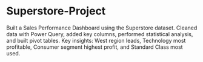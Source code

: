 # Superstore-Project
Built a Sales Performance Dashboard using the Superstore dataset. Cleaned data with Power Query, added key columns, performed statistical analysis, and built pivot tables. Key insights: West region leads, Technology most profitable, Consumer segment highest profit, and Standard Class most used.
